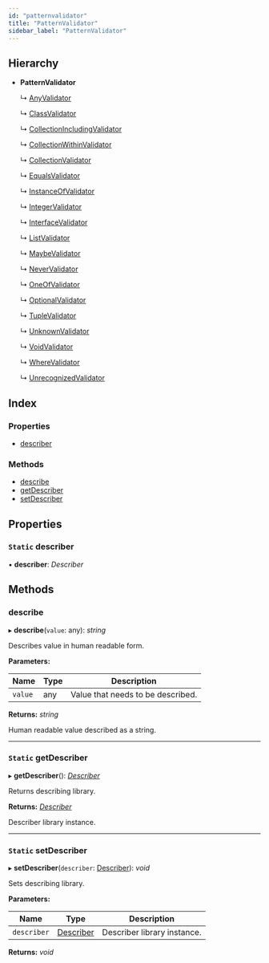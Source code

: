 ```yaml
---
id: "patternvalidator"
title: "PatternValidator"
sidebar_label: "PatternValidator"
---
```


## Hierarchy

* **PatternValidator**

  ↳ [AnyValidator](anyvalidator.md)

  ↳ [ClassValidator](classvalidator.md)

  ↳ [CollectionIncludingValidator](collectionincludingvalidator.md)

  ↳ [CollectionWithinValidator](collectionwithinvalidator.md)

  ↳ [CollectionValidator](collectionvalidator.md)

  ↳ [EqualsValidator](equalsvalidator.md)

  ↳ [InstanceOfValidator](instanceofvalidator.md)

  ↳ [IntegerValidator](integervalidator.md)

  ↳ [InterfaceValidator](interfacevalidator.md)

  ↳ [ListValidator](listvalidator.md)

  ↳ [MaybeValidator](maybevalidator.md)

  ↳ [NeverValidator](nevervalidator.md)

  ↳ [OneOfValidator](oneofvalidator.md)

  ↳ [OptionalValidator](optionalvalidator.md)

  ↳ [TupleValidator](tuplevalidator.md)

  ↳ [UnknownValidator](unknownvalidator.md)

  ↳ [VoidValidator](voidvalidator.md)

  ↳ [WhereValidator](wherevalidator.md)

  ↳ [UnrecognizedValidator](unrecognizedvalidator.md)

## Index

### Properties

* [describer](patternvalidator.md#static-describer)

### Methods

* [describe](patternvalidator.md#describe)
* [getDescriber](patternvalidator.md#static-getdescriber)
* [setDescriber](patternvalidator.md#static-setdescriber)

## Properties

### `Static` describer

▪ **describer**: *Describer*

## Methods

###  describe

▸ **describe**(`value`: any): *string*

Describes value in human readable form.

**Parameters:**

Name | Type | Description |
------ | ------ | ------ |
`value` | any | Value that needs to be described. |

**Returns:** *string*

Human readable value described as a string.

___

### `Static` getDescriber

▸ **getDescriber**(): *[Describer](../interfaces/types.describer.md)*

Returns describing library.

**Returns:** *[Describer](../interfaces/types.describer.md)*

Describer library instance.

___

### `Static` setDescriber

▸ **setDescriber**(`describer`: [Describer](../interfaces/types.describer.md)): *void*

Sets describing library.

**Parameters:**

Name | Type | Description |
------ | ------ | ------ |
`describer` | [Describer](../interfaces/types.describer.md) | Describer library instance.  |

**Returns:** *void*
